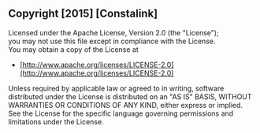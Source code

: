 ## Copyright [2015] [Constalink]

Licensed under the Apache License, Version 2.0 (the "License");  
you may not use this file except in compliance with the License.  
You may obtain a copy of the License at  

- [http://www.apache.org/licenses/LICENSE-2.0](http://www.apache.org/licenses/LICENSE-2.0)

Unless required by applicable law or agreed to in writing, software distributed under the License is distributed on an "AS IS" BASIS, WITHOUT WARRANTIES OR CONDITIONS OF ANY KIND, either express or implied. See the License for the specific language governing permissions and limitations under the License.